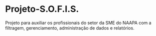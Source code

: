 # Projeto-S.O.F.I.S.
Projeto para auxiliar os profissionais do setor da SME do NAAPA com a filtragem, gerenciamento, administração de dados e relatórios.
